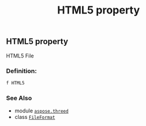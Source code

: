 ﻿---
title: HTML5 property
second_title: Aspose.3D for Python via .NET API References
description: 
type: docs
weight: 330
url: /python-net/aspose.threed/fileformat/html5/
is_root: false
---

## HTML5 property


HTML5 File
### Definition:
```python
f HTML5 
```

### See Also
* module [`aspose.threed`](../../)
* class [`FileFormat`](/3d/python-net/aspose.threed/fileformat)
